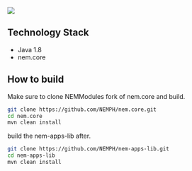 [![](https://jitpack.io/v/phuongdo/commonslib.svg)](https://jitpack.io/#phuongdo/commonslib)

## Technology Stack

  * Java 1.8
  * nem.core

## How to build
Make sure to clone NEMModules fork of nem.core and build.

```bash
git clone https://github.com/NEMPH/nem.core.git
cd nem.core
mvn clean install
```

build the nem-apps-lib after.

```bash
git clone https://github.com/NEMPH/nem-apps-lib.git
cd nem-apps-lib
mvn clean install
```